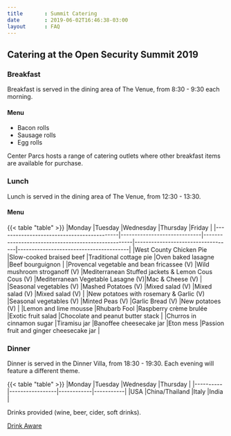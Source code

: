 ```yaml
---
title       : Summit Catering
date        : 2019-06-02T16:46:38-03:00
layout      : FAQ
---
```


## Catering at the Open Security Summit 2019

### Breakfast
Breakfast is served in the dining area of The Venue, from 8:30 - 9:30 each morning.

#### Menu
 - Bacon rolls
 - Sausage rolls
 - Egg rolls
 
 Center Parcs hosts a range of catering outlets where other breakfast items are available for purchase.
 
### Lunch
Lunch is served in the dining area of The Venue, from 12:30 - 13:30.

#### Menu
{{< table "table" >}}
|Monday                                     |Tuesday                      |Wednesday                                           |Thursday                           |Friday                                  |
|-------------------------------------------|-----------------------------|----------------------------------------------------|-----------------------------------|----------------------------------------|
|West County Chicken Pie                    |Slow-cooked braised beef     |Traditional cottage pie                             |Oven baked lasagne                 |Beef bourguignon                        |
|Provencal vegetable and bean fricassee (V) |Wild mushroom stroganoff (V) |Mediterranean Stuffed jackets & Lemon Cous Cous (V) |Mediterranean Vegetable Lasagne (V)|Mac & Cheese (V)                        |
|Seasonal vegetables (V)                    |Mashed Potatoes (V)          |Mixed salad (V)                                     |Mixed salad (V)                    |Mixed salad (V)                         |
|New potatoes with rosemary & Garlic (V)    |Seasonal vegetables (V)      |Minted Peas (V)                                     |Garlic Bread (V)                   |New potatoes (V)                        |
|Lemon and lime mousse                      |Rhubarb Fool                 |Raspberry crème brulée                              |Exotic fruit salad                 |Chocolate and peanut butter stack       |
|Churros in cinnamon sugar                  |Tiramisu jar                 |Banoffee cheesecake jar                             |Eton mess                          |Passion fruit and ginger cheesecake jar |

### Dinner
Dinner is served in the Dinner Villa, from 18:30 - 19:30. Each evening will feature a different theme.

{{< table "table" >}}
|Monday    |Tuesday          |Wednesday   |Thursday   |
|----------|-----------------|------------|-----------|
|USA       |China/Thailand   |Italy       |India      |

Drinks provided (wine, beer, cider, soft drinks).

[Drink Aware](https://www.drinkaware.co.uk/?gclid=EAIaIQobChMIgOfy15rL4gIVZrftCh3Gbgn8EAAYASAAEgL05vD_BwE)
